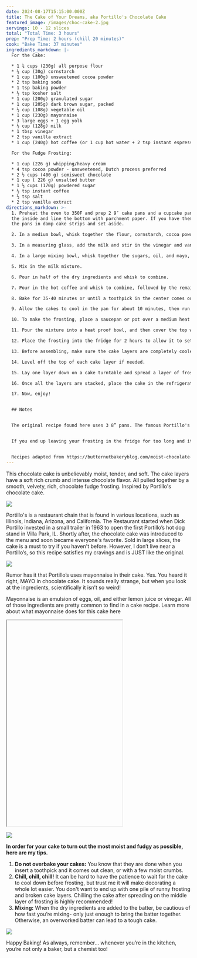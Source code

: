 ```yaml
---
date: 2024-08-17T15:15:00.000Z
title: The Cake of Your Dreams, aka Portillo's Chocolate Cake
featured_image: /images/choc-cake-2.jpg
servings: 10 - 12 slices
total: "Total Time: 3 hours"
prep: "Prep Time: 2 hours (chill 20 minutes)"
cook: "Bake Time: 37 minutes"
ingredients_markdown: |-
  For the Cake:

  * 1 ¾ cups (230g) all purpose flour
  * ¼ cup (30g) cornstarch
  * 1 cup (100g) unsweetened cocoa powder
  * 2 tsp baking soda
  * 1 tsp baking powder
  * ½ tsp kosher salt
  * 1 cup (200g) granulated sugar
  * 1 cup (205g) dark brown sugar, packed
  * ½ cup (108g) vegetable oil
  * 1 cup (230g) mayonnaise
  * 3 large eggs + 1 egg yolk
  * ½ cup (128g) milk
  * 1 tbsp vinegar 
  * 2 tsp vanilla extract
  * 1 cup (240g) hot coffee (or 1 cup hot water + 2 tsp instant espresso powder)

  For the Fudge Frosting:

  * 1 cup (226 g) whipping/heavy cream
  * 4 tsp cocoa powder - unsweetened, Dutch process preferred
  * 2 ½ cups (400 g) semisweet chocolate 
  * 1 cup ( 226 g) unsalted butter
  * 1 ⅓ cups (170g) powdered sugar 
  * ½ tsp instant coffee
  * ½ tsp salt
  * 2 tsp vanilla extract
directions_markdown: >-
  1. Preheat the oven to 350F and prep 2 9″ cake pans and a cupcake pan. Grease
  the inside and line the bottom with parchment paper. If you have them, wrap
  the pans in damp cake strips and set aside.

  2. In a medium bowl, whisk together the flour, cornstarch, cocoa powder, baking soda, baking powder, and salt. Set aside. 

  3. In a measuring glass, add the milk and stir in the vinegar and vanilla. Set aside.

  4. In a large mixing bowl, whisk together the sugars, oil, and mayo, followed by the eggs and egg yolk. 

  5. Mix in the milk mixture. 

  6. Pour in half of the dry ingredients and whisk to combine. 

  7. Pour in the hot coffee and whisk to combine, followed by the remaining dry ingredients. The batter should be very thin and liquid. Evenly distribute the batter between the two pans. There should be enough batter left to make four cupcakes. 

  8. Bake for 35-40 minutes or until a toothpick in the center comes out clean with a few moist crumbs.

  9. Allow the cakes to cool in the pan for about 10 minutes, then run a knife around the edges and turn out onto a cooling rack. Cool the cakes completely before frosting, either at room temperature or in the refrigerator.

  10. To make the frosting, place a saucepan or pot over a medium heat and add in heavy cream. Heat until you start to see little bubbles forming around the edges of the pan. The cream shouldn't be boiling. Turn the heat down to low and add in the remaining ingredients and continue to gently whisk until all the solid ingredients are melted and you have a very smooth mixture.

  11. Pour the mixture into a heat proof bowl, and then cover the top with cling wrap so that the cling wrap is directly touching the top of the frosting. This will prevent a skin from forming as it cools down.

  12. Place the frosting into the fridge for 2 hours to allow it to set.

  13. Before assembling, make sure the cake layers are completely cooled.

  14. Level off the top of each cake layer if needed.

  15. Lay one layer down on a cake turntable and spread a layer of frosting on top. Lay the next cake layer on top, repeating the process.

  16. Once all the layers are stacked, place the cake in the refrigerator for about 20 minutes to allow those layers to set. Once set, cover the entire outside of the cake with frosting.

  17. Now, enjoy! 


  ## Notes


  The original recipe found here uses 3 8” pans. The famous Portillo's chocolate cake uses 2 9” cake pans and I wanted to replicate the cake as best as I could. However, using 2 9” pans leaves some remaining batter to make around 4 cupcakes. If you decide to use 3 8” pans, bake for 30 - 35 minutes instead.  


  If you end up leaving your frosting in the fridge for too long and it's very hard, then either let it come to room temperature, or if you're in a rush, heat the frosting in the microwave for 10 second bursts at a time, mixing in between each burst until you reach your desired consistency. On the other hand, if your frosting is still too soft, just leave it in the fridge for longer to firm up. 


  Recipes adapted from https://butternutbakeryblog.com/moist-chocolate-cake/ and  https://cakesbymk.com/recipe/rich-chocolate-cake/
---
```

This chocolate cake is unbelievably moist, tender, and soft. The cake layers have a soft rich crumb and intense chocolate flavor. All pulled together by a smooth, velvety, rich, chocolate fudge frosting. Inspired by Portillo's chocolate cake. 

![](/images/choc-cake-6.jpg)

Portillo's is a restaurant chain that is found in various locations, such as Illinois, Indiana, Arizona, and California. The Restaurant started when Dick Portillo invested in a small trailer in 1963 to open the first Portillo’s hot dog stand in Villa Park, IL. Shortly after, the chocolate cake was introduced to the menu and soon became everyone's favorite. Sold in large slices, the cake is a must to try if you haven't before. However, I don’t live near a Portillo’s, so this recipe satisfies my cravings and is JUST like the original. 

![](/images/choc-cake-1.jpg)

Rumor has it that Portillo’s uses mayonnaise in their cake. Yes. You heard it right, MAYO in chocolate cake. It sounds really strange, but when you look at the ingredients, scientifically it isn’t so weird!

Mayonnaise is an emulsion of eggs, oil, and either lemon juice or vinegar. All of those ingredients are pretty common to find in a cake recipe. Learn more about what mayonnaise does for this cake here 

<iframe width="315" height="560"

src="https://www.youtube.com/shorts/3YctSSL2tN8 "

title="YouTube video player"

frameborder="0"

allow="accelerometer; autoplay; clipboard-write; encrypted-media; gyroscope; picture-in-picture; web-share"

allowfullscreen></iframe>





![](/images/choc-cake-7.jpg)

**In order for your cake to turn out the most moist and fudgy as possible, here are my tips.**

1. **Do not overbake your cakes:** You know that they are done when you insert a toothpick and it comes out clean, or with a few moist crumbs. 
2. **Chill, chill, chill!** It can be hard to have the patience to wait for the cake to cool down before frosting, but trust me it will make decorating a whole lot easier. You don't want to end up with one pile of runny frosting and broken cake layers. Chilling the cake after spreading on the middle layer of frosting is highly recommended! 
3. **Mixing:** When the dry ingredients are added to the batter, be cautious of how fast you’re mixing- only just enough to bring the batter together. Otherwise, an overworked batter can lead to a tough cake.

![](/images/choc-cake-3.jpg)

Happy Baking! As always, remember… whenever you’re in the kitchen, you’re not only a baker, but a chemist too!
